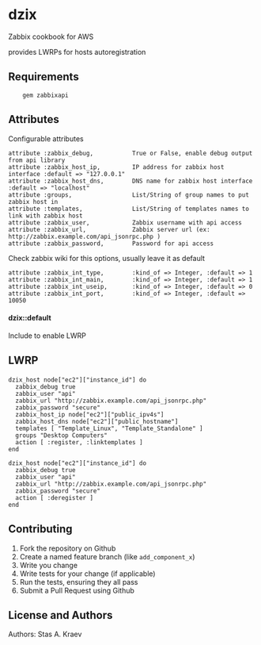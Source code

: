 dzix
====

Zabbix cookbook for AWS

provides LWRPs for hosts autoregistration


Requirements
------------
```chef
	gem zabbixapi
```

Attributes
----------
Configurable attributes
```chef
attribute :zabbix_debug,           True or False, enable debug output from api library
attribute :zabbix_host_ip,         IP address for zabbix host interface :default => "127.0.0.1"
attribute :zabbix_host_dns,        DNS name for zabbix host interface   :default => "localhost"
attribute :groups,                 List/String of group names to put zabbix host in
attribute :templates,              List/String of templates names to link with zabbix host
attribute :zabbix_user,            Zabbix username with api access
attribute :zabbix_url,             Zabbix server url (ex: http://zabbix.example.com/api_jsonrpc.php )
attribute :zabbix_password,        Password for api access
```

Check zabbix wiki for this options, usually leave it as default
```chef
attribute :zabbix_int_type,        :kind_of => Integer, :default => 1
attribute :zabbix_int_main,        :kind_of => Integer, :default => 1
attribute :zabbix_int_useip,       :kind_of => Integer, :default => 0
attribute :zabbix_int_port,        :kind_of => Integer, :default => 10050
```

#### dzix::default
Include to enable LWRP

LWRP
-----
#### 

```chef
dzix_host node["ec2"]["instance_id"] do
  zabbix_debug true
  zabbix_user "api"
  zabbix_url "http://zabbix.example.com/api_jsonrpc.php"
  zabbix_password "secure"
  zabbix_host_ip node["ec2"]["public_ipv4s"]
  zabbix_host_dns node["ec2"]["public_hostname"]
  templates [ "Template_Linux", "Template_Standalone" ]
  groups "Desktop Computers"
  action [ :register, :linktemplates ]
end

dzix_host node["ec2"]["instance_id"] do
  zabbix_debug true
  zabbix_user "api"
  zabbix_url "http://zabbix.example.com/api_jsonrpc.php"
  zabbix_password "secure"
  action [ :deregister ]
end
```

Contributing
------------

1. Fork the repository on Github
2. Create a named feature branch (like `add_component_x`)
3. Write you change
4. Write tests for your change (if applicable)
5. Run the tests, ensuring they all pass
6. Submit a Pull Request using Github

License and Authors
-------------------
Authors: Stas A. Kraev
